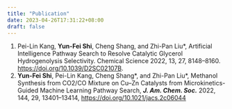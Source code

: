 ```yaml
---
title: "Publication"
date: 2023-04-26T17:31:22+08:00
draft: false
---
```


1. Pei-Lin Kang, **Yun-Fei Shi**, Cheng Shang, and Zhi-Pan Liu*, Artificial Intelligence Pathway Search to Resolve Catalytic Glycerol Hydrogenolysis Selectivity. Chemical Science 2022, 13, 27, 8148–8160. https://doi.org/10.1039/D2SC02107B.
2. **Yun-Fei Shi**, Pei-Lin Kang, Cheng Shang*, and Zhi-Pan Liu*, Methanol Synthesis from CO2/CO Mixture on Cu–Zn Catalysts from Microkinetics-Guided Machine Learning Pathway Search, ***J. Am. Chem. Soc.*** 2022, 144, 29, 13401–13414, https://doi.org/10.1021/jacs.2c06044
